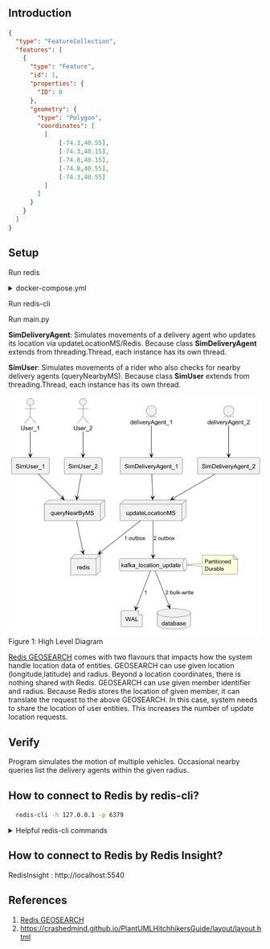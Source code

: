 Introduction
------------

```geojson
{
  "type": "FeatureCollection",
  "features": [
    {
      "type": "Feature",
      "id": 1,
      "properties": {
        "ID": 0
      },
      "geometry": {
        "type": "Polygon",
        "coordinates": [
          [
              [-74.3,40.55],
              [-74.3,40.15],
              [-74.8,40.15],
              [-74.8,40.55],
              [-74.3,40.55]
          ]
        ]
      }
    }
  ]
}
```

Setup
-----
Run redis

<details>
<summary>docker-compose.yml</summary>
</details>


Run redis-cli

Run main.py

**SimDeliveryAgent**: Simulates movements of a delivery agent who updates its location via updateLocationMS/Redis. 
Because class **SimDeliveryAgent** extends from threading.Thread, each instance has its own thread. 

**SimUser**: Simulates movements of a rider who also checks for nearby delivery agents (queryNearbyMS). 
Because class **SimUser** extends from threading.Thread, each instance has its own thread. 

![](./docs/HLD-1.png)
Figure 1: High Level Diagram

[Redis GEOSEARCH](https://redis.io/docs/latest/commands/geosearch/) comes with two flavours that impacts how the system handle location data of entities.
GEOSEARCH can use given location (longitude,latitude) and radius. Beyond a location coordinates, there is nothing shared with Redis. 
GEOSEARCH can use given member identifier and radius. Because Redis stores the location of given member, it can translate the request to the above GEOSEARCH. 
In this case, system needs to share the location of user entities. This increases the number of update location requests. 

Verify
------
Program simulates the motion of multiple vehicles.
Occasional nearby queries list the delivery agents within the given radius.


How to connect to Redis by redis-cli?
--
```bash
  redis-cli -h 127.0.0.1 -p 6379
```

<details>
<summary>Helpful redis-cli commands</summary>
<verbatim>
> KEYS d* <br>
> ZRANGE drivers 0 -1 <br>
> GEOPOS drivers deliveryAgent-0 <br>
> GEOPOS drivers deliveryAgent-1 <br>
> GEOPOS drivers deliveryAgent-2 <br>
> GEOHASH drivers deliveryAgent-0 <br>
> GEOHASH drivers deliveryAgent-1 <br>
> GEOHASH drivers deliveryAgent-2 <br>
> GEOSEARCH drivers FROM LONLAT -122.4 37.8 BYRADIUS 5000 M
> GEOSEARCH drivers FROM LONLAT -122.4 37.8 BYRADIUS 5000 M WITHDIST WITHHASH WITHCOORD
> GEOSEARCH drivers FROMMEMBER User-1 BYRADIUS 5000 M WITHDIST WITHHASH WITHCOORD
</verbatim>
</details>

How to connect to Redis by Redis Insight?
- 
RedisInsight : http://localhost:5540

References
----------
1. [Redis GEOSEARCH](https://redis.io/docs/latest/commands/geosearch/)
1. https://crashedmind.github.io/PlantUMLHitchhikersGuide/layout/layout.html
